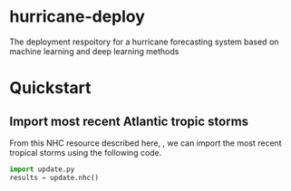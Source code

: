 # hurricane-deploy
The deployment respoitory for a hurricane forecasting system based on machine
learning and deep learning methods

# Quickstart

## Import most recent Atlantic tropic storms

From this NHC resource described here, , we can import the most recent tropical
storms using the following code.

```python
import update.py
results = update.nhc()
```